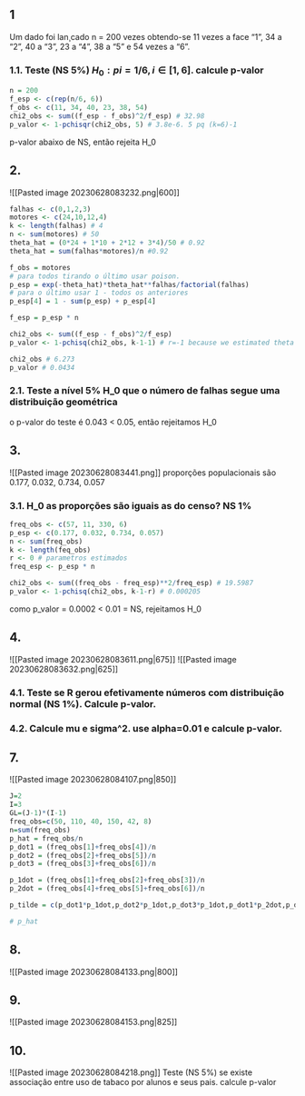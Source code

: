 ## 1
Um dado foi lan¸cado n = 200 vezes obtendo-se 11 vezes a face “1”, 34 a “2”, 40 a
“3”, 23 a “4”, 38 a “5” e 54 vezes a “6”.

### 1.1. Teste (NS 5%) $H_0: pi=1/6, i\in [1,6]$. calcule p-valor
```R
n = 200
f_esp <- c(rep(n/6, 6))
f_obs <- c(11, 34, 40, 23, 38, 54)
chi2_obs <- sum((f_esp - f_obs)^2/f_esp) # 32.98
p_valor <- 1-pchisqr(chi2_obs, 5) # 3.8e-6. 5 pq (k=6)-1
```
p-valor abaixo de NS, então rejeita H_0

## 2.
![[Pasted image 20230628083232.png|600]]
```R
falhas <- c(0,1,2,3)
motores <- c(24,10,12,4)
k <- length(falhas) # 4
n <- sum(motores) # 50
theta_hat = (0*24 + 1*10 + 2*12 + 3*4)/50 # 0.92
theta_hat = sum(falhas*motores)/n #0.92

f_obs = motores
# para todos tirando o último usar poison.
p_esp = exp(-theta_hat)*theta_hat**falhas/factorial(falhas)
# para o último usar 1 - todos os anteriores
p_esp[4] = 1 - sum(p_esp) + p_esp[4]

f_esp = p_esp * n

chi2_obs <- sum((f_esp - f_obs)^2/f_esp)
p_valor <- 1-pchisq(chi2_obs, k-1-1) # r=-1 because we estimated theta

chi2_obs # 6.273
p_valor # 0.0434
```

### 2.1. Teste a nível 5% H_0 que o número de falhas segue uma distribuição geométrica
o p-valor do teste é 0.043 < 0.05, então rejeitamos H_0

## 3.
![[Pasted image 20230628083441.png]]
proporções populacionais são 0.177, 0.032, 0.734, 0.057

### 3.1. H_0 as proporções são iguais as do censo? NS 1%
```R
freq_obs <- c(57, 11, 330, 6)
p_esp <- c(0.177, 0.032, 0.734, 0.057)
n <- sum(freq_obs)
k <- length(feq_obs)
r <- 0 # parametros estimados
freq_esp <- p_esp * n

chi2_obs <- sum((freq_obs - freq_esp)**2/freq_esp) # 19.5987
p_valor <- 1-pchisq(chi2_obs, k-1-r) # 0.000205
```

como p_valor = 0.0002 < 0.01 = NS, rejeitamos H_0

## 4.
![[Pasted image 20230628083611.png|675]]
![[Pasted image 20230628083632.png|625]]

### 4.1. Teste se R gerou efetivamente números com distribuição normal (NS 1%). Calcule p-valor.
### 4.2. Calcule mu e sigma^2. use alpha=0.01 e calcule p-valor.

## 7. 
![[Pasted image 20230628084107.png|850]]
```R
J=2
I=3
GL=(J-1)*(I-1)
freq_obs=c(50, 110, 40, 150, 42, 8)
n=sum(freq_obs)
p_hat = freq_obs/n
p_dot1 = (freq_obs[1]+freq_obs[4])/n
p_dot2 = (freq_obs[2]+freq_obs[5])/n
p_dot3 = (freq_obs[3]+freq_obs[6])/n

p_1dot = (freq_obs[1]+freq_obs[2]+freq_obs[3])/n
p_2dot = (freq_obs[4]+freq_obs[5]+freq_obs[6])/n

p_tilde = c(p_dot1*p_1dot,p_dot2*p_1dot,p_dot3*p_1dot,p_dot1*p_2dot,p_dot2*p_2dot,p_dot3*p_2dot)

# p_hat
```
## 8.
![[Pasted image 20230628084133.png|800]]

## 9.
![[Pasted image 20230628084153.png|825]]

## 10.
![[Pasted image 20230628084218.png]]
Teste (NS 5%) se existe associação entre uso de tabaco por alunos e seus pais. calcule p-valor